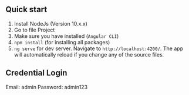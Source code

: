 ## Quick start
1. Install NodeJs (Version 10.x.x)
2. Go to file Project
3. Make sure you have installed (`Angular CLI`)
4. `npm install` (for installing all packages)
5. `ng serve` for dev server. Navigate to `http://localhost:4200/`. The app will automatically reload if you change any of the source files.

## Credential Login
Email: admin
Password: admin123